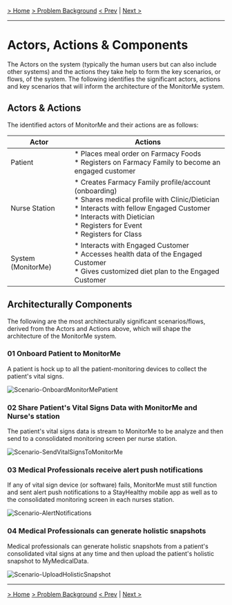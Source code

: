 [> Home](../README.md)  [> Problem Background](README.md)
[< Prev](ArchitectureAnalysis.md)  |  [Next >](ConstraintsAndAssumptions.md)

---
# Actors, Actions & Components

The Actors on the system (typically the human users but can also include other systems) and the actions they take help to form the key scenarios, or flows, of the system. The following identifies the significant actors, actions and key scenarios that will inform the architecture of the MonitorMe system.

## Actors & Actions

The identified actors of MonitorMe and their actions are as follows:

| Actor                  | Actions                                                      |
| ---------------------- | ------------------------------------------------------------ |
| Patient                | * Places meal order on Farmacy Foods<br />* Registers on Farmacy Family to become an engaged customer<br /> |
| Nurse Station          | * Creates Farmacy Family profile/account (onboarding) <br />* Shares medical profile with Clinic/Dietician<br />* Interacts with fellow Engaged Customer <br />* Interacts with Dietician<br />* Registers for Event<br />* Registers for Class |
| System (MonitorMe)     | * Interacts with Engaged Customer<br />* Accesses health data of the Engaged Customer<br />* Gives customized diet plan to the Engaged Customer |

## Architecturally Components

The following are the most architecturally significant scenarios/flows, derived from the Actors and Actions above, which will shape the architecture of the MonitorMe system.

### 01  Onboard Patient to MonitorMe

A patient is hock up to all the patient-monitoring devices to collect the patient's vital signs.

![Scenario-OnboardMonitorMePatient](../assets/images/Dashboard11.webp)



### 02 Share Patient's Vital Signs Data with MonitorMe and Nurse's station

The patient's vital signs data is stream to MonitorMe to be analyze and then send to a consolidated monitoring screen per nurse station.

![Scenario-SendVitalSignsToMonitorMe](../assets/diagrams/Scenario-SendVitalSignsToMonitorMe.png)

### 03 Medical Professionals receive alert push notifications

If any of vital sign device (or software) fails, MonitorMe must still function and sent alert push notifications to a StayHealthy mobile app as well as to the consolidated monitoring screen in each nurses station.

![Scenario-AlertNotifications](../assets/diagrams/Scenario-AlertNotifications.png)

### 04 Medical Professionals can generate holistic snapshots

Medical professionals can generate holistic snapshots from a patient's consolidated vital signs at any time and then upload the patient's holistic snapshot to MyMedicalData.

![Scenario-UploadHolisticSnapshot](../assets/diagrams/Scenario-UploadHolisticSnapshot.png)

------

[> Home](../README.md)  [> Problem Background](README.md)
[< Prev](ArchitectureAnalysis.md)  |  [Next >](ConstraintsAndAssumptions.md)
